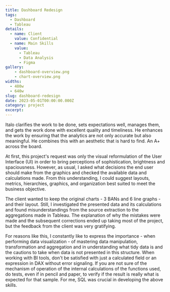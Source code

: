 ```yaml
---
title: Dashboard Redesign
tags: 
  - Dashboard
  - Tableau
details:
  - name: Client
    value: Confidential
  - name: Main Skills
    value: 
      - Tableau
      - Data Analysis
      - Figma
gallery:
    - dashboard-overview.png
    - chart-overview.png
widths:
  - 480w
  - 640w
slug: dashboard-redesign
date: 2023-05-01T00:00:00.000Z
category: project
excerpt: 
---
```


<script>
  import Quote from "$lib/components/atoms/Quote.svelte"
</script>

<Quote author="the client">
Italo clarifies the work to be done, sets expectations well, manages them, and gets the work done with excellent quality and timeliness. He enhances the work by ensuring that the analytics are not only accurate but also meaningful. He combines this with an aesthetic that is hard to find. An A+ across the board.
</Quote>

At first, this project's request was only the visual reformulation of the User Interface (UI) in order to bring perceptions of sophistication, brightness and spaciousness. However, as usual, I asked what decisions the end user should make from the graphics and checked the available data and calculations made. From this understanding, I could suggest layouts, metrics, hierarchies, graphics, and organization best suited to meet the business objective.

The client wanted to keep the original charts - 3 BANs and 6 line graphs - and their layout. Still, I investigated the presented data and its calculations and found misunderstandings from the source extraction to the aggregations made in Tableau. The explanation of why the mistakes were made and the subsequent corrections ended up taking most of the project, but the feedback from the client was very gratifying.

For reasons like this, I constantly like to express the importance - when performing data visualization - of mastering data manipulation, transformation and aggregation and in understanding what tidy data is and the cautions to take when data is not presented in this structure. When working with BI tools, don't be satisfied with just a calculated field or an expression in DAX without error signaling. If you are not sure of the mechanism of operation of the internal calculations of the functions used, do tests, even if in pencil and paper, to verify if the result is really what is expected for that sample. For me, SQL was crucial in developing the above skills.

